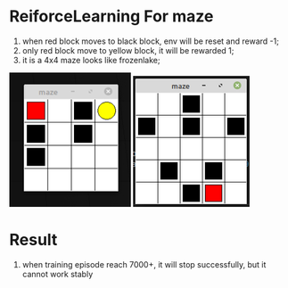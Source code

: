 # ReiforceLearning For maze
1. when red block moves to black block, env will be reset and reward -1;
2. only red block move to yellow block, it will be rewarded 1;
3. it is a 4x4 maze looks like frozenlake;
   
![maze](https://github.com/YangQinzhu/ReinforcementLearning/raw/main/figure/maze.png)
![maze_5x5](https://github.com/YangQinzhu/ReinforcementLearning/raw/main/figure/5x5_maze.png)

# Result
1. when training episode reach 7000+, it will stop successfully, but it cannot work stably
